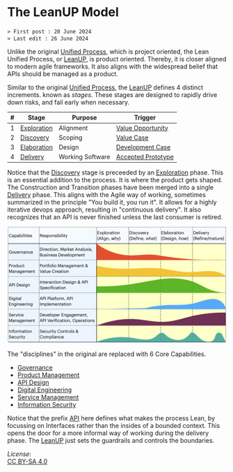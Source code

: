 # The LeanUP Model

```text
> First post : 20 June 2024
> Last edit : 26 June 2024
```

Unlike the original [Unified Process][leanup], which is project oriented, the Lean Unified Process, or [LeanUP][leanup], is product oriented. Thereby, it is closer aligned to modern agile frameworks. It also aligns with the widespread belief that APIs should be managed as a product.

Similar to the original [Unified Process][up], the [LeanUP][leanup] defines 4 distinct increments. known as *stages*. These stages are designed to rapidly drive down risks, and fail early when necessary.

| # | Stage | Purpose | Trigger |
| ----------- | ----------- | ----------- | ----------- |
| 1 | [Exploration](/Stages/exploration.md) | Alignment | [Value Opportunity](/Artefacts/val-oppo.md) |
| 2 | [Discovery](/Stages/discovery.md) | Scoping | [Value Case](/Artefacts/val-case.md) |
| 3 | [Elaboration](/Stages/elaboration.md) | Design | [Development Case](/Artefacts/dev-case.md) |
| 4 | [Delivery](/Stages/delivery.md) | Working Software | [Accepted Prototype](/Artefacts/pro-review.md) |

Notice that the [Discovery](/Stages/discovery.md) stage is preceeded by an [Exploration](/Stages/exploration.md) phase. This is an essential addition to the process. It is where the product gets shaped. The Construction and Transition phases have been merged into a single [Delivery](/Stages/delivery.md) phase. This aligns with the Agile way of working, sometimes summarized in the principle "You build it, you run it". It allows for a highly iterative devops approach, resulting in "continuous delivery". It also recognizes that an API is never finished unless the last consumer is retired.

![Model of the LeanUP](/images/leanup.png)

The "disciplines" in the original are replaced with 6 Core Capabilities.

- [Governance](/Capabilities/governance.md)
- [Product Management](/Capabilities/product-mgt.md)
- [API Design](/Capabilities/design.md)
- [Digital Engineering](/Capabilities/engineering.md)
- [Service Management](/Capabilities/service-mgt.md)
- [Information Security](/Capabilities/security.md)

Notice that the prefix [API](/api.md) here defines what makes the process Lean, by focussing on Interfaces rather than the insides of a bounded context. This opens the door for a more informal way of working during the delivery phase. The [LeanUP][leanup] just sets the guardrails and controls the boundaries.

*License*:</BR>[CC BY-SA 4.0](https://creativecommons.org/licenses/by-sa/4.0/deed.en)

[leanup]: /Overview/leanup.md
[up]: https://en.wikipedia.org/wiki/Unified_process
